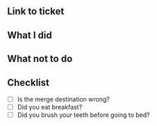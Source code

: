 ## Link to ticket

## What I did

## What not to do

## Checklist

- [ ] Is the merge destination wrong?
- [ ] Did you eat breakfast?
- [ ] Did you brush your teeth before going to bed?